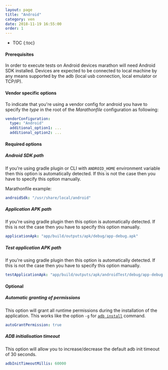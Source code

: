 ```yaml
---
layout: page
title: "Android"
category: ven
date: 2018-11-19 16:55:00
order: 1
---
```

* TOC
{:toc}

#### Prerequisites
In order to execute tests on Android devices marathon will need Android SDK
installed. Devices are expected to be connected to local machine by any means
supported by the adb (local usb connection, local emulator or TCP/IP).

#### Vendor specific options
To indicate that you're using a vendor config for android you have to specify
the *type* in the root of the *Marathonfile* configuration as following:

```yaml
vendorConfiguration:
  type: "Android"
  additional_option1: ...
  additional_option2: ...
```

#### Required options
##### Android SDK path
If you're using gradle plugin or CLI with ```ANDROID_HOME``` environment
variable then this option is automatically detected. If this is not the case
then you have to specify this option manually.

Marathonfile example:
```yaml
androidSdk: "/usr/share/local/android"
```

##### Application APK path
If you're using gradle plugin then this option is automatically detected. If this is not the case
then you have to specify this option manually.

```yaml
applicationApk: "app/build/outputs/apk/debug/app-debug.apk"
```

##### Test application APK path
If you're using gradle plugin then this option is automatically detected. If this is not the case
then you have to specify this option manually.

```yaml
testApplicationApk: "app/build/outputs/apk/androidTest/debug/app-debug.apk"
```

#### Optional
##### Automatic granting of permissions
This option will grant all runtime permissions during the installation of the
application. This works like the option ```-g``` for [```adb install```][2] command.

```yaml
autoGrantPermission: true
```

##### ADB initialisation timeout
This option will allow you to increase/decrease the default adb init timeout of 30
seconds.

```yaml
adbInitTimeoutMillis: 60000
```

[1]: https://developer.android.com/studio/
[2]: https://developer.android.com/studio/command-line/adb#issuingcommands
